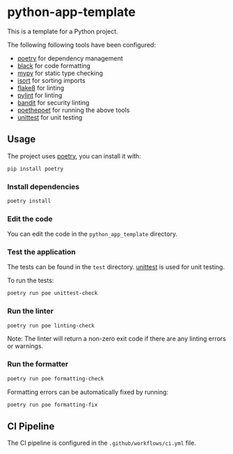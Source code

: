 # python-app-template

This is a template for a Python project.

The following following tools have been configured:

- [poetry](https://python-poetry.org) for dependency management
- [black](https://github.com/psf/black) for code formatting
- [mypy](http://mypy-lang.org) for static type checking
- [isort](https://github.com/PyCQA/isort) for sorting imports
- [flake8](https://flake8.pycqa.org) for linting
- [pylint](https://www.pylint.org) for linting
- [bandit](https://github.com/PyCQA/bandit) for security linting
- [poethepoet](https://github.com/nat-n/poethepoet) for running the above tools
- [unittest](https://docs.python.org/3/library/unittest.html) for unit testing


## Usage

The project uses [poetry](https://python-poetry.org), you can install it with:

```bash
pip install poetry
```

### Install dependencies

```bash
poetry install
```

### Edit the code

You can edit the code in the `python_app_template` directory.

### Test the application

The tests can be found in the `test` directory.
[unittest](https://docs.python.org/3/library/unittest.html) is used for unit testing.

To run the tests:

```bash
poetry run poe unittest-check
```

### Run the linter

```bash
poetry run poe linting-check
```

Note: The linter will return a non-zero exit code if there are any linting errors or warnings.


### Run the formatter

```bash
poetry run poe formatting-check
```

Formatting errors can be automatically fixed by running:

```bash
poetry run poe formatting-fix
```

## CI Pipeline

The CI pipeline is configured in the `.github/workflows/ci.yml` file.

